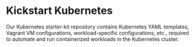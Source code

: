# Kickstart Kubernetes
Our Kubernetes starter-kit repository contains Kubernetes YAML templates, Vagrant VM configurations, workload-specific configurations, etc., required to automate and run containerized workloads in the Kubernetes cluster.
